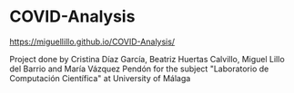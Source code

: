 # COVID-Analysis

https://miguellillo.github.io/COVID-Analysis/

Project done by Cristina Díaz García, Beatriz Huertas Calvillo, Miguel Lillo del Barrio and María Vázquez Pendón for the subject "Laboratorio de Computación Científica" at University of Málaga
